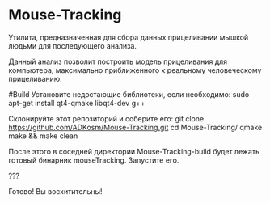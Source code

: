 # Mouse-Tracking
Утилита, предназначенная для сбора данных прицеливании мышкой людьми для последующего анализа.

Данный анализ позволит построить модель прицеливания для компьютера, максимально приближенного к реальному человеческому прицеливанию.

#Build
Установите недостающие библиотеки, если необходимо:
  sudo apt-get install qt4-qmake libqt4-dev g++

Склонируйте этот репозиторий и соберите его:
  git clone https://github.com/ADKosm/Mouse-Tracking.git
  cd Mouse-Tracking/
  qmake
  make && make clean

После этого в соседней директории Mouse-Tracking-build будет лежать готовый бинарник mouseTracking. Запустите его.

???

Готово! Вы восхитительны!
